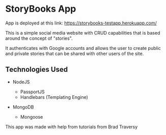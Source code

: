# StoryBooks App

App is deployed at this link: https://storybooks-testapp.herokuapp.com/

This is a simple social media website with CRUD capabilities that is based around
the concept of "stories".

It authenticates with Google accounts and allows the user to create public and private
stories that can be shared with other users of the site.

## Technologies Used

- NodeJS

  - PassportJS
  - Handlebars (Templating Engine)

- MongoDB

  - Mongoose

This app was made with help from tutorials from Brad Traversy
